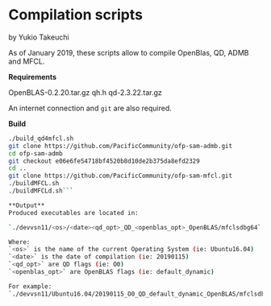 # Compilation scripts
by Yukio Takeuchi

As of January 2019, these scripts allow to compile OpenBlas, QD, ADMB and MFCL.

**Requirements**

OpenBLAS-0.2.20.tar.gz
qh.h
qd-2.3.22.tar.gz

An internet connection and `git` are also required.

**Build**

```./build_openblas4mfcl.sh
./build_qd4mfcl.sh
git clone https://github.com/PacificCommunity/ofp-sam-admb.git
cd ofp-sam-admb
git checkout e06e6fe54718bf4520b8d10de2b375da8efd2329
cd ..
git clone https://github.com/PacificCommunity/ofp-sam-mfcl.git
./buildMFCL.sh
./buildMFCLd.sh```

**Output**
Produced executables are located in:

`./devvsn11/<os>/<date><qd_opt>_QD_<openblas_opt>_OpenBLAS/mfclsdbg64`

Where:
`<os>` is the name of the current Operating System (ie: Ubuntu16.04)
`<date>` is the date of compilation (ie: 20190115)
`<qd_opt>` are QD flags (ie: O0)
`<openblas_opt>` are OpenBLAS flags (ie: default_dynamic)

For example:
`./devvsn11/Ubuntu16.04/20190115_O0_QD_default_dynamic_OpenBLAS/mfclsdbg64`

